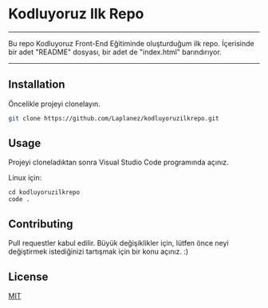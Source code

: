# Kodluyoruz Ilk Repo
***
Bu repo Kodluyoruz Front-End Eğitiminde oluşturduğum ilk repo. İçerisinde bir adet "README" dosyası, bir adet de "index.html" barındırıyor.
***
## Installation

Öncelikle projeyi clonelayın.

```bash
git clone https://github.com/Laplanez/kodluyoruzilkrepo.git
```

## Usage

Projeyi cloneladıktan sonra Visual Studio Code programında açınız.

Linux için:
```linux
cd kodluyoruzilkrepo
code .
```

## Contributing
Pull requestler kabul edilir. Büyük değişiklikler için, lütfen önce neyi değiştirmek istediğinizi tartışmak için bir konu açınız.
:)


## License
[MIT](https://choosealicense.com/licenses/mit/)
